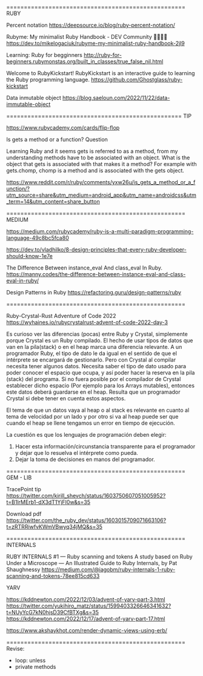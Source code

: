 
===================================================
RUBY

Percent notation
https://deepsource.io/blog/ruby-percent-notation/

Rubyme: My minimalist Ruby Handbook - DEV Community 👩‍💻👨‍💻
https://dev.to/mikelogaciuk/rubyme-my-minimalist-ruby-handbook-2jl9

Learning: Ruby for begginners
http://ruby-for-beginners.rubymonstas.org/built_in_classes/true_false_nil.html

Welcome to RubyKickstart!
RubyKickstart is an interactive guide to learning the Ruby programming language.
https://github.com/Ghostglass/ruby-kickstart

Data inmutable object
https://blog.saeloun.com/2022/11/22/data-immutable-object

==================================================
TIP

https://www.rubycademy.com/cards/flip-flop

Is gets a method or a function?
Question

Learning Ruby and it seems gets is referred to as a method, from my understanding methods have to be associated with an object. What is the object that gets is associated with that makes it a method? For example with gets.chomp, chomp is a method and is associated with the gets object.

https://www.reddit.com/r/ruby/comments/yxw26u/is_gets_a_method_or_a_function/?utm_source=share&utm_medium=android_app&utm_name=androidcss&utm_term=14&utm_content=share_button

===================================================
MEDIUM

https://medium.com/rubycademy/ruby-is-a-multi-paradigm-programming-language-49c8bc5fca80

https://dev.to/vladhilko/8-design-principles-that-every-ruby-developer-should-know-1e7e

The Difference Between instance_eval And class_eval In Ruby.
https://manny.codes/the-difference-between-instance-eval-and-class-eval-in-ruby/

Design Patterns in Ruby
https://refactoring.guru/design-patterns/ruby

===================================================

Ruby-Crystal-Rust Adventure of Code 2022
https://wyhaines.io/rubycrystalrust-advent-of-code-2022-day-3

Es curioso ver las diferencias (pocas) entre Ruby y Crystal, simplemente porque Crystal es un Ruby compilado.
El hecho de usar tipos de datos que van en la pila(stack) o en el heap marca una diferencia relevante.
A un programador Ruby, el tipo de dato le da igual en el sentido de que el intérprete se encargará de gestionarlo. Pero con Crystal al compilar necesita tener algunos datos. Necesita saber el tipo de dato usado para poder conocer el espacio que ocupa, y así poder hacer la reserva en la pila (stack) del programa. Si no fuera posible por el compilador de Crystal establecer dicho espacio (Por ejemplo para los Arrays mutables), entonces este datos deberá guardarse en el heap. Resulta que un programador Crystal si debe tener en cuenta estos aspectos.

El tema de que un datos vaya al heap o al stack es relevante en cuanto al tema de velocidad por un lado y por otro si va al heap puede ser que cuando el heap se llene tengamos un error en tiempo de ejecución.

La cuestión es que los lenguajes de programación deben elegir:
1) Hacer esta información/circunstancia transparente para el programador y dejar que lo resuelva el intérprete como pueda. 
2) Dejar la toma de decisiones en manos del programador.

===================================================
GEM - LIB

TracePoint tip
https://twitter.com/kirill_shevch/status/1603750607051005952?t=B1lrMErb1-dX3dT1YjFI0w&s=35

Download pdf
https://twitter.com/the_ruby_dev/status/1603015709071663106?t=zRTRRiwfvKWmVBwyq34jMQ&s=35

===================================================
INTERNALS

RUBY INTERNALS #1 — Ruby scanning and tokens
A study based on Ruby Under a Microscope — An Illustrated Guide to Ruby Internals, by Pat Shaughnessy
https://medium.com/@iagobm/ruby-internals-1-ruby-scanning-and-tokens-78ee815cd633

YARV

https://kddnewton.com/2022/12/03/advent-of-yarv-part-3.html
https://twitter.com/yukihiro_matz/status/1599403326646341632?t=NUyYcG7kN0hjsD39CfBTXg&s=35
https://kddnewton.com/2022/12/17/advent-of-yarv-part-17.html

https://www.akshaykhot.com/render-dynamic-views-using-erb/

===================================================
Revise:
* loop: unless
* private methods
